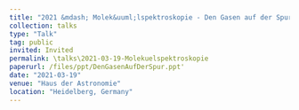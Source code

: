 ```yaml
---
title: "2021 &mdash; Molek&uuml;lspektroskopie - Den Gasen auf der Spur"
collection: talks
type: "Talk"
tag: public
invited: Invited
permalink: \talks\2021-03-19-Molekuelspektroskopie
paperurl: /files/ppt/DenGasenAufDerSpur.ppt'
date: "2021-03-19"
venue: "Haus der Astronomie"
location: "Heidelberg, Germany"
---
```

